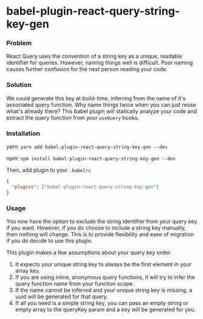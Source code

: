 # babel-plugin-react-query-string-key-gen

### Problem

React Query uses the convention of a string key as a unique, readable identifier for queries. However, naming things well is difficult.
Poor naming causes further confusion for the next person reading your code.

### Solution

We could generate this key at build-time, inferring from the name of it's associated query function. Why name things twice when you can just
reuse what's already there? This babel plugin will statically analyze your code and extract the query function from your `useQuery` hooks.

### Installation

yarn:
`yarn add babel-plugin-react-query-string-key-gen --dev`

npm:
`npm install babel-plugin-react-query-string-key-gen --dev`

Then, add plugin to your `.babelrc`

```json
{
  "plugins": ["babel-plugin-react-query-string-key-gen"]
}
```

### Usage

You now have the option to exclude the string identifier from your query key if you want.
However, if you do choose to include a string key manually, then nothing will change.
This is to provide flexibility and ease of migration if you do decide to use this plugin.

This plugin makes a few assumptions about your query key order:

1. It expects your unique string key to always be the first element in your array key.
2. If you are using inline, anonymous query functions, it will try to infer the query function name from your function scope.
3. If the name cannot be inferred and your unique string key is missing, a uuid will be generated for that query.
4. If all you need is a simple string key, you can pass an empty string or empty array to the queryKey param and a key will be generated for you.
